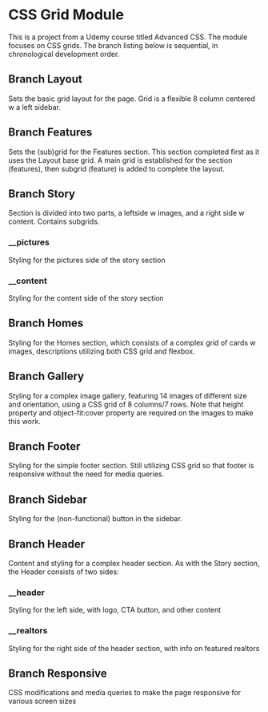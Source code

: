 # CSS Grid Module
This is a project from a Udemy course titled Advanced CSS. The module focuses on CSS grids. The branch listing below is sequential, in chronological development order.

## Branch Layout
Sets the basic grid layout for the page. Grid is a flexible 8 column centered w a left sidebar.

## Branch Features
Sets the (sub)grid for the Features section. This section completed first as it uses the Layout base grid. A main grid is established for the section (features), then subgrid (feature) is added to complete the layout.

## Branch Story
Section is divided into two parts, a leftside w images, and a right side w content. Contains subgrids.

### __pictures
Styling for the pictures side of the story section

### __content
Styling for the content side of the story section

## Branch Homes
Styling for the Homes section, which consists of a complex grid of cards w images, descriptions utilizing both CSS grid and flexbox.

## Branch Gallery
Styling for a complex image gallery, featuring 14 images of different size and orientation, using a CSS grid of 8 columns/7 rows. Note that height property and object-fit:cover property are required on the images to make this work.

## Branch Footer
Styling for the simple footer section. Still utilizing CSS grid so that footer is responsive without the need for media queries.

## Branch Sidebar
Styling for the (non-functional) button in the sidebar.

## Branch Header
Content and styling for a complex header section. As with the Story section, the Header consists of two sides:

### __header
Styling for the left side, with logo, CTA button, and other content

### __realtors
Styling for the right side of the header section, with info on featured realtors

## Branch Responsive
CSS modifications and media queries to make the page responsive for various screen sizes